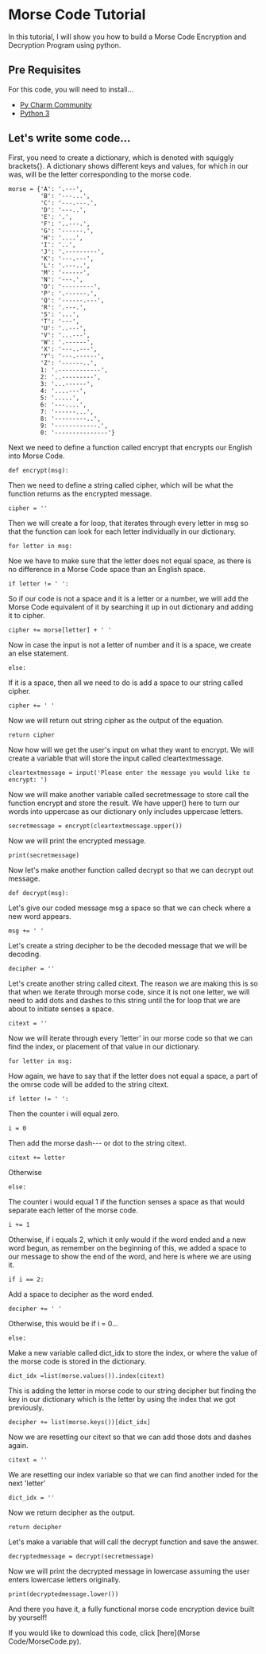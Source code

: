 # Morse Code Tutorial

In this tutorial, I will show you how to build a Morse Code Encryption and Decryption Program using python.

## Pre Requisites
For this code, you will need to install...
- [Py Charm Community](https://www.jetbrains.com/pycharm/download/#section=mac)
- [Python 3](https://www.python.org/downloads/)

## Let's write some code...

First, you need to create a dictionary, which is denoted with squiggly brackets{}. A dictionary shows different keys and values, for which in our was, will be the letter corresponding to the morse code.

```
morse = {'A': '.---',
         'B': '---...',
         'C': '---.---.',
         'D': '---..',
         'E': '.',
         'F': '..---.',
         'G': '------.',
         'H': '....',
         'I': '..',
         'J': '.---------',
         'K': '---.---',
         'L': '.---..',
         'M': '------',
         'N': '---.',
         'O': '---------',
         'P': '.------.',
         'Q': '------.---',
         'R': '.---.',
         'S': '...',
         'T': '---',
         'U': '..---',
         'V': '...---',
         'W': '.------',
         'X': '---..---',
         'Y': '---.------',
         'Z': '------..',
         1: '.------------',
         2: '..---------',
         3: '...------',
         4: '....---',
         5: '.....',
         6: '---....',
         7: '------...',
         8: '---------..',
         9: '------------.',
         0: '---------------'}
```

Next we need to define a function called encrypt that encrypts our English into Morse Code.
```
def encrypt(msg):
```

Then we need to define a string called cipher, which will be what the function returns as the encrypted message.
```
cipher = ''
```

Then we will create a for loop, that iterates through every letter in msg so that the function can look for each letter individually in our dictionary.
```
for letter in msg:
```

Noe we have to make sure that the letter does not equal space, as there is no difference in a Morse Code space than an English space.
```
if letter != ' ':
```

So if our code is not a space and it is a letter or a number, we will add the Morse Code equivalent of it by searching it up in out dictionary and adding it to cipher.  
```
cipher += morse[letter] + ' '
```

Now in case the input is not a letter of number and it is a space, we create an else statement.
```
else:
```

If it is a space, then all we need to do is add a space to our string called cipher.
```
cipher += ' '
```

Now we will return out string cipher as the output of the equation.        
```
return cipher
```

Now how will we get the user's input on what they want to encrypt. We will create a variable that will store the input called cleartextmessage.
```
cleartextmessage = input('Please enter the message you would like to encrypt: ')
```

Now we will make another variable called secretmessage to store call the function encrypt and store the result. We have upper() here to turn our words into uppercase as our dictionary only includes uppercase letters.
```
secretmessage = encrypt(cleartextmessage.upper())
```

Now we will print the encrypted message.
```
print(secretmessage)
```

Now let's make another function called decrypt so that we can decrypt out message.
```
def decrypt(msg):
```

Let's give our coded message msg a space so that we can check where a new word appears.
```
msg += ' '
```

Let's create a string decipher to be the decoded message that we will be decoding.
```
decipher = ''
```

Let's create another string called citext. The reason we are making this is so that when we iterate through morse code, since it is not one letter, we will need to add dots and dashes to this string until the for loop that we are about to initiate senses a space.

```
citext = ''
```

Now we will iterate through every 'letter' in our morse code so that we can find the index, or placement of that value in our dictionary.
```
for letter in msg:
```

How again, we have to say that if the letter does not equal a space, a part of the omrse code will be added to the string citext.
```
if letter != ' ':
```

Then the counter i will equal zero.
```
i = 0
```

Then add the morse dash--- or dot to the string citext.
```
citext += letter
```

Otherwise
```
else:
```

The counter i would equal 1 if the function senses a space as that would separate each letter of the morse code.
```
i += 1
```

Otherwise, if i equals 2, which it only would if the word ended and a new word begun, as remember on the beginning of this, we added a space to our message to show the end of the word, and here is where we are using it.
```
if i == 2:
```

Add a space to decipher as the word ended.
```
decipher += ' '
```

Otherwise, this would be if i = 0...
```
else:
```

Make a new variable called dict_idx to store the index, or where the value of the morse code is stored in the dictionary.
```
dict_idx =list(morse.values()).index(citext)
```

This is adding the letter in morse code to our string decipher but finding the key in our dictionary which is the letter by using the index that we got previously.
```
decipher += list(morse.keys())[dict_idx]
```

Now we are resetting our citext so that we can add those dots and dashes again.
```
citext = ''
```

We are resetting our index variable so that we can find another inded for the next 'letter'
```
dict_idx = ''
```

Now we return decipher as the output.
```    
return decipher
```

Let's make a variable that will call the decrypt function and save the answer.
```
decryptedmessage = decrypt(secretmessage)
```

Now we will print the decrypted message in lowercase assuming the user enters lowercase letters originally.
```
print(decryptedmessage.lower())
```

And there you have it, a fully functional morse code encryption device built by yourself!

If you would like to download this code, click [here](Morse Code/MorseCode.py).
